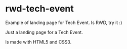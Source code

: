 # rwd-tech-event
Example of landing page for Tech Event. Is RWD, try it :)

Just a landing page for a Tech Event.

Is made with HTML5 and CSS3.
